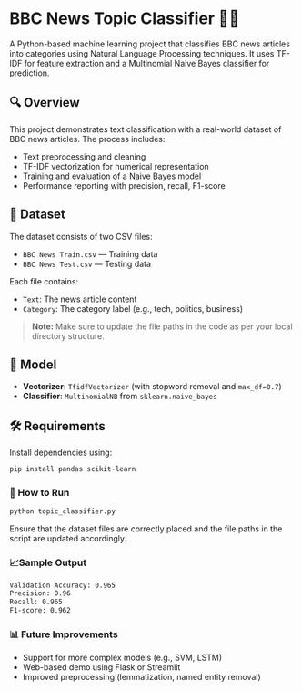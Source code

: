 # BBC News Topic Classifier 📰🤖

A Python-based machine learning project that classifies BBC news articles into categories using Natural Language Processing techniques. It uses TF-IDF for feature extraction and a Multinomial Naive Bayes classifier for prediction.

## 🔍 Overview

This project demonstrates text classification with a real-world dataset of BBC news articles. The process includes:

- Text preprocessing and cleaning
- TF-IDF vectorization for numerical representation
- Training and evaluation of a Naive Bayes model
- Performance reporting with precision, recall, F1-score

## 📁 Dataset

The dataset consists of two CSV files:

- `BBC News Train.csv` — Training data
- `BBC News Test.csv` — Testing data

Each file contains:
- `Text`: The news article content
- `Category`: The category label (e.g., tech, politics, business)

> **Note:** Make sure to update the file paths in the code as per your local directory structure.

## 🧠 Model

- **Vectorizer**: `TfidfVectorizer` (with stopword removal and `max_df=0.7`)
- **Classifier**: `MultinomialNB` from `sklearn.naive_bayes`

## 🛠️ Requirements

Install dependencies using:

```bash
pip install pandas scikit-learn
```

### 🚀 How to Run

```bash
python topic_classifier.py
```
Ensure that the dataset files are correctly placed and the file paths in the script are updated accordingly.


### 📈Sample Output

```bash
Validation Accuracy: 0.965
Precision: 0.96
Recall: 0.965
F1-score: 0.962
```

### 📊 Future Improvements
- Support for more complex models (e.g., SVM, LSTM)
- Web-based demo using Flask or Streamlit
- Improved preprocessing (lemmatization, named entity removal)

